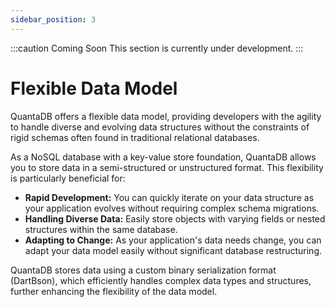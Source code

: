 ```yaml
---
sidebar_position: 3
---
```


:::caution Coming Soon
This section is currently under development.
:::

# Flexible Data Model

QuantaDB offers a flexible data model, providing developers with the agility to handle diverse and evolving data structures without the constraints of rigid schemas often found in traditional relational databases.

As a NoSQL database with a key-value store foundation, QuantaDB allows you to store data in a semi-structured or unstructured format. This flexibility is particularly beneficial for:

- **Rapid Development:** You can quickly iterate on your data structure as your application evolves without requiring complex schema migrations.
- **Handling Diverse Data:** Easily store objects with varying fields or nested structures within the same database.
- **Adapting to Change:** As your application's data needs change, you can adapt your data model easily without significant database restructuring.

QuantaDB stores data using a custom binary serialization format (DartBson), which efficiently handles complex data types and structures, further enhancing the flexibility of the data model. 